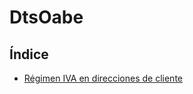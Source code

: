 # DtsOabe

## Índice

  * [Régimen IVA en direcciones de cliente](/extensiones/regiva_dircliente/index.md)
